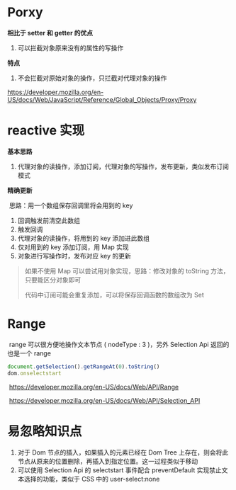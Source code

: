 # Porxy

**相比于 setter 和 getter 的优点**

1. 可以拦截对象原来没有的属性的写操作

**特点**

1. 不会拦截对原始对象的操作，只拦截对代理对象的操作

https://developer.mozilla.org/en-US/docs/Web/JavaScript/Reference/Global_Objects/Proxy/Proxy

# reactive 实现

**基本思路**

1. 代理对象的读操作，添加订阅，代理对象的写操作，发布更新，类似发布订阅模式

**精确更新**

​	思路：用一个数组保存回调里将会用到的 key

1. 回调触发前清空此数组
2. 触发回调
3. 代理对象的读操作，将用到的 key 添加进此数组
4. 仅对用到的 key 添加订阅，用 Map 实现
5. 对象进行写操作时，发布对应 key 的更新

> 如果不使用 Map 可以尝试用对象实现，思路：修改对象的 toString 方法，只要能区分对象即可
>
> 代码中订阅可能会重复添加，可以将保存回调函数的数组改为 Set

# Range

​	range 可以很方便地操作文本节点 ( nodeType : 3 )，另外 Selection Api  返回的也是一个 range

```typescript
document.getSelection().getRangeAt(0).toString()
dom.onselectstart
```

​	https://developer.mozilla.org/en-US/docs/Web/API/Range

​	https://developer.mozilla.org/en-US/docs/Web/API/Selection_API

# 易忽略知识点

1. 对于 Dom 节点的插入，如果插入的元素已经在 Dom Tree 上存在，则会将此节点从原来的位置删除，再插入到指定位置。这一过程类似于移动
2. 可以使用 Selection Api 的 selectstart 事件配合 preventDefault 实现禁止文本选择的功能，类似于 CSS 中的 user-select:none